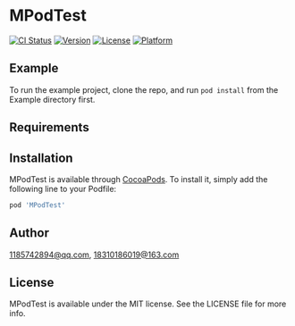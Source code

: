 # MPodTest

[![CI Status](http://img.shields.io/travis/1185742894@qq.com/MPodTest.svg?style=flat)](https://travis-ci.org/1185742894@qq.com/MPodTest)
[![Version](https://img.shields.io/cocoapods/v/MPodTest.svg?style=flat)](http://cocoapods.org/pods/MPodTest)
[![License](https://img.shields.io/cocoapods/l/MPodTest.svg?style=flat)](http://cocoapods.org/pods/MPodTest)
[![Platform](https://img.shields.io/cocoapods/p/MPodTest.svg?style=flat)](http://cocoapods.org/pods/MPodTest)

## Example

To run the example project, clone the repo, and run `pod install` from the Example directory first.

## Requirements

## Installation

MPodTest is available through [CocoaPods](http://cocoapods.org). To install
it, simply add the following line to your Podfile:

```ruby
pod 'MPodTest'
```

## Author

1185742894@qq.com, 18310186019@163.com

## License

MPodTest is available under the MIT license. See the LICENSE file for more info.
